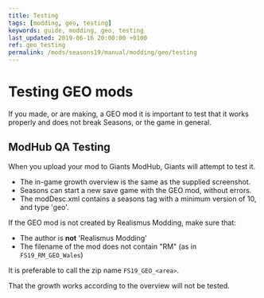 ```yaml
---
title: Testing
tags: [modding, geo, testing]
keywords: guide, modding, geo, testing
last_updated: 2019-06-16 20:00:00 +0100
ref: geo_testing
permalink: /mods/seasons19/manual/modding/geo/testing
---
```


# Testing GEO mods

If you made, or are making, a GEO mod it is important to test that it works properly and does not break Seasons, or the game in general.


## ModHub QA Testing

When you upload your mod to Giants ModHub, Giants will attempt to test it.
- The in-game growth overview is the same as the supplied screenshot.
- Seasons can start a new save game with the GEO mod, without errors.
- The modDesc.xml contains a seasons tag with a minimum version of 10, and type 'geo'.

If the GEO mod is not created by Realismus Modding, make sure that:
- The author is **not** 'Realismus Modding'
- The filename of the mod does not contain "RM" (as in `FS19_RM_GEO_Wales`)

It is preferable to call the zip name `FS19_GEO_<area>`.

That the growth works according to the overview will not be tested.

